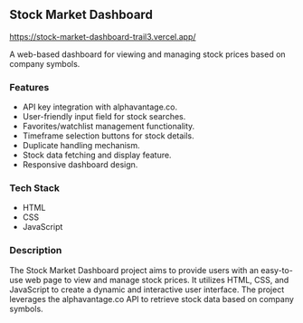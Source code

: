 ## Stock Market Dashboard

https://stock-market-dashboard-trail3.vercel.app/

A web-based dashboard for viewing and managing stock prices based on company symbols.

### Features

- API key integration with alphavantage.co.
- User-friendly input field for stock searches.
- Favorites/watchlist management functionality.
- Timeframe selection buttons for stock details.
- Duplicate handling mechanism.
- Stock data fetching and display feature.
- Responsive dashboard design.





### Tech Stack

- HTML
- CSS
- JavaScript

### Description

The Stock Market Dashboard project aims to provide users with an easy-to-use web page to view and manage stock prices. It utilizes HTML, CSS, and JavaScript to create a dynamic and interactive user interface. The project leverages the alphavantage.co API to retrieve stock data based on company symbols.
